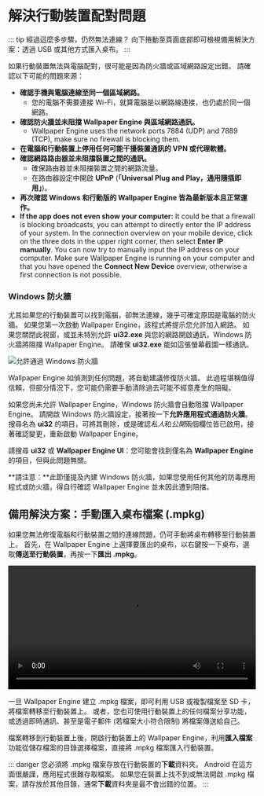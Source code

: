 # 解決行動裝置配對問題

::: tip
經過這麼多步驟，仍然無法連線？ 向下捲動至頁面底部即可檢視備用解決方案：透過 USB 或其他方式匯入桌布。
:::

如果行動裝置無法與電腦配對，很可能是因為防火牆或區域網路設定出錯。 請確認以下可能的問題來源：

* **確認手機與電腦連線至同一個區域網路。**
  * 您的電腦不需要連接 Wi-Fi，就算電腦是以網路線連接，也仍處於同一個網路。
* **確認防火牆並未阻擋 Wallpaper Engine 與區域網路通訊。**
  * Wallpaper Engine uses the network ports 7884 (UDP) and 7889 (TCP), make sure no firewall is blocking them.
* **在電腦和行動裝置上停用任何可能干擾裝置通訊的 VPN 或代理軟體。**
* **確認網路路由器並未阻擋裝置之間的通訊。**
    * 確保路由器並未阻擋裝置之間的網路流量。
    * 在路由器設定中開啟 **UPnP** (**「Universal Plug and Play，通用隨插即用」**)。
* **再次確認 Windows 和行動版的 Wallpaper Engine 皆為最新版本且正常運作。**
* **If the app does not even show your computer:** It could be that a firewall is blocking broadcasts, you can attempt to directly enter the IP address of your system. In the connection overview on your mobile device, click on the three dots in the upper right corner, then select **Enter IP manually**. You can now try to manually input the IP address on your computer. Make sure Wallpaper Engine is running on your computer and that you have opened the **Connect New Device** overview, otherwise a first connection is not possible.

### Windows 防火牆

尤其如果您的行動裝置可以找到電腦，卻無法連線，幾乎可確定原因是電腦的防火牆。 如果您第一次啟動 Wallpaper Engine，該程式將提示您允許加入網路。 如果您關閉此視窗，或並未特別允許 **ui32.exe** 與您的網路開啟通訊，Windows 防火牆將阻擋 Wallpaper Engine。 請確保 **ui32.exe** 能如這張螢幕截圖一樣通訊。

![允許通過 Windows 防火牆](/img/faq/windows_defender.png)

Wallpaper Engine 如偵測到任何問題，將自動建議修復防火牆。 此過程堪稱值得信賴，但部分情況下，您可能仍需要手動清除過去可能不經意產生的阻礙。

如果您尚未允許 Wallpaper Engine，Windows 防火牆會自動阻擋 Wallpaper Engine。 請開啟 Windows 防火牆設定，接著按一下**允許應用程式通過防火牆**。 搜尋名為 **ui32** 的項目，可將其刪除，或是確認*私人*和*公開*兩個欄位皆已啟用，接著確認變更，重新啟動 Wallpaper Engine。

請搜尋 **ui32** 或 **Wallpaper Engine UI**：您可能會找到僅名為 **Wallpaper Engine** 的項目，但與此問題無關。

**請注意：**此節僅提及內建 Windows 防火牆，如果您使用任何其他的防毒應用程式或防火牆，得自行確認 Wallpaper Engine 並未因此遭到阻擋。

## 備用解決方案：手動匯入桌布檔案 (.mpkg)

如果您無法修復電腦和行動裝置之間的連線問題，仍可手動將桌布轉移至行動裝置上。 首先，在 Wallpaper Engine 上選擇要匯出的桌布，以右鍵按一下桌布，選取**傳送至行動裝置**，再按一下**匯出 .mpkg**。

<video width="100%" controls autoplay loop>
  <source src="/videos/mobile_export.mp4" type="video/mp4">
  您的瀏覽器不支援視訊標籤。
</video>

一旦 Wallpaper Engine 建立 .mpkg 檔案，即可利用 USB 或複製檔案至 SD 卡，將檔案轉移至行動裝置上。 或者，您也可使用行動裝置上的任何檔案分享功能，或透過即時通訊、甚至是電子郵件 (若檔案大小符合限制) 將檔案傳送給自己。

檔案轉移到行動裝置上後，開啟行動裝置上的 Wallpaper Engine，利用**匯入檔案**功能從儲存檔案的目錄選擇檔案，直接將 .mpkg 檔案匯入行動裝置。

::: danger
您必須將 .mpkg 檔案存放在行動裝置的**下載**資料夾。 Android 在這方面很嚴謹，應用程式很難存取檔案。 如果您在裝置上找不到或無法開啟 .mpkg 檔案，請存放於其他目錄，通常**下載**資料夾是最不會出錯的位置。
:::